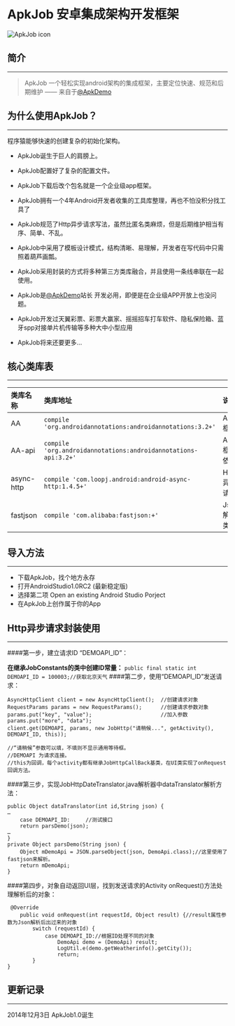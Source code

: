 # ApkJob 安卓集成架构开发框架

![ApkJob icon](http://apkdemo.com/wp-content/uploads/2014/11/cropped-75_7511-06-20-28-07.png)

## 简介
*** 
> ApkJob 一个轻松实现android架构的集成框架，主要定位快速、规范和后期维护  ——  来自于[@ApkDemo](http://apkdemo.com)


## 为什么使用ApkJob？
***
程序猿能够快速的创建复杂的初始化架构。

* ApkJob诞生于巨人的肩膀上。

* ApkJob配置好了复杂的配置文件。

* ApkJob下载后改个包名就是一个企业级app框架。

* ApkJob拥有一个4年Android开发者收集的工具库整理，再也不怕没积分找工具了

* ApkJob规范了Http异步请求写法，虽然比匿名类麻烦，但是后期维护相当有序、简单、不乱。

* ApkJob中采用了模板设计模式，结构清晰、易理解，开发者在写代码中只需照着葫芦画瓢。

* ApkJob采用封装的方式将多种第三方类库融合，并且使用一条线串联在一起使用。

* ApkJob是[@ApkDemo](http://apkdemo.com)站长 开发必用，即便是在企业级APP开放上也没问题。

* ApkJob开发过天翼彩票、彩票大赢家、摇摇招车打车软件、隐私保险箱、蓝牙spp对接单片机传输等多种大中小型应用
* ApkJob将来还要更多...

## 核心类库表
*** 

类库名称 			|    类库地址 	 | 说明
:----------- 	| :----------- | :-----------
 AA 			| `compile 'org.androidannotations:androidannotations:3.2+'`  | AA框架
AA-api 			| `compile 'org.androidannotations:androidannotations-api:3.2+'` | AA框架依赖
async-http 	| `compile 'com.loopj.android:android-async-http:1.4.5+'` | Http异步请求
fastjson| ` compile 'com.alibaba:fastjson:+'    ` | Json解析类库

## 导入方法
*** 

* 下载ApkJob，找个地方永存
* 打开AndroidStudio1.0RC2 (最新稳定版)
* 选择第二项 Open an existing Android Studio Porject
* 在ApkJob上创作属于你的App

## Http异步请求封装使用
*** 
####第一步，建立请求ID “DEMOAPI_ID”：

**在继承JobConstants的类中创建ID常量：**
`public final static int DEMOAPI_ID = 100003;//获取北京天气`
####第二步，使用“DEMOAPI_ID”发送请求：
```
AsyncHttpClient client = new AsyncHttpClient();  //创建请求对象
RequestParams params = new RequestParams();	     //创建请求参数对象
params.put("key", "value");						 //加入参数
params.put("more", "data");
client.get(DEMOAPI, params, new JobHttp("请稍候...", getActivity(), DEMOAPI_ID, this));

//“请稍候”参数可以填，不填则不显示通用等待框。
//DEMOAPI 为请求连接。
//this为回调，每个activity都有继承JobHttpCallBack基类，在UI类实现了onRequest 回调方法。
```

####第三步，实现JobHttpDateTranslator.java解析器中dataTranslator解析方法：
```
public Object dataTranslator(int id,String json) {
…
	case DEMOAPI_ID:	 //测试接口
	return parsDemo(json);
…
}
private Object parsDemo(String json) {
	Object mDemoApi = JSON.parseObject(json, DemoApi.class);//这里使用了fastjson来解析。
	return mDemoApi;
}
```
####第四步，对象自动返回UI层，找到发送请求的Activity onRequest()方法处理解析后的对象：
```
 @Override
    public void onRequest(int requestId, Object result) {//result属性参数为Json解析后出过来的对象
        switch (requestId) {
            case DEMOAPI_ID://根据ID处理不同的对象
                DemoApi demo = (DemoApi) result;
                LogUtil.e(demo.getWeatherinfo().getCity());
                return;
        }
}
```

## 更新记录
*** 
2014年12月3日 ApkJob1.0诞生

